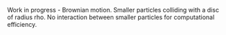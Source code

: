 Work in progress - Brownian motion.
Smaller particles colliding with a disc of radius rho.
No interaction between smaller particles for computational efficiency.
